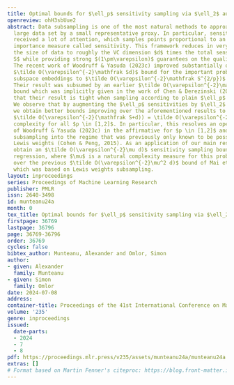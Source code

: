 ```yaml
---
title: Optimal bounds for $\ell_p$ sensitivity sampling via $\ell_2$ augmentation
openreview: ohH3sbUue2
abstract: Data subsampling is one of the most natural methods to approximate a massively
  large data set by a small representative proxy. In particular, sensitivity sampling
  received a lot of attention, which samples points proportional to an individual
  importance measure called sensitivity. This framework reduces in very general settings
  the size of data to roughly the VC dimension $d$ times the total sensitivity $\mathfrak
  S$ while providing strong $(1\pm\varepsilon)$ guarantees on the quality of approximation.
  The recent work of Woodruff & Yasuda (2023c) improved substantially over the general
  $\tilde O(\varepsilon^{-2}\mathfrak Sd)$ bound for the important problem of $\ell_p$
  subspace embeddings to $\tilde O(\varepsilon^{-2}\mathfrak S^{2/p})$ for $p\in[1,2]$.
  Their result was subsumed by an earlier $\tilde O(\varepsilon^{-2}\mathfrak Sd^{1-p/2})$
  bound which was implicitly given in the work of Chen & Derezinski (2021). We show
  that their result is tight when sampling according to plain $\ell_p$ sensitivities.
  We observe that by augmenting the $\ell_p$ sensitivities by $\ell_2$ sensitivities,
  we obtain better bounds improving over the aforementioned results to optimal linear
  $\tilde O(\varepsilon^{-2}(\mathfrak S+d)) = \tilde O(\varepsilon^{-2}d)$ sampling
  complexity for all $p \in [1,2]$. In particular, this resolves an open question
  of Woodruff & Yasuda (2023c) in the affirmative for $p \in [1,2]$ and brings sensitivity
  subsampling into the regime that was previously only known to be possible using
  Lewis weights (Cohen & Peng, 2015). As an application of our main result, we also
  obtain an $\tilde O(\varepsilon^{-2}\mu d)$ sensitivity sampling bound for logistic
  regression, where $\mu$ is a natural complexity measure for this problem. This improves
  over the previous $\tilde O(\varepsilon^{-2}\mu^2 d)$ bound of Mai et al. (2021)
  which was based on Lewis weights subsampling.
layout: inproceedings
series: Proceedings of Machine Learning Research
publisher: PMLR
issn: 2640-3498
id: munteanu24a
month: 0
tex_title: Optimal bounds for $\ell_p$ sensitivity sampling via $\ell_2$ augmentation
firstpage: 36769
lastpage: 36796
page: 36769-36796
order: 36769
cycles: false
bibtex_author: Munteanu, Alexander and Omlor, Simon
author:
- given: Alexander
  family: Munteanu
- given: Simon
  family: Omlor
date: 2024-07-08
address:
container-title: Proceedings of the 41st International Conference on Machine Learning
volume: '235'
genre: inproceedings
issued:
  date-parts:
  - 2024
  - 7
  - 8
pdf: https://proceedings.mlr.press/v235/assets/munteanu24a/munteanu24a.pdf
extras: []
# Format based on Martin Fenner's citeproc: https://blog.front-matter.io/posts/citeproc-yaml-for-bibliographies/
---
```


